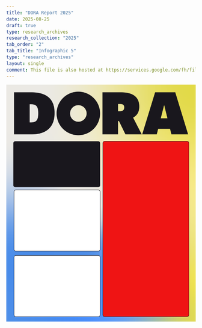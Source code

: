 ```yaml
---
title: "DORA Report 2025"
date: 2025-08-25
draft: true
type: research_archives
research_collection: "2025"
tab_order: "2"
tab_title: "Infographic 5"
type: "research_archives"
layout: single
comment: This file is also hosted at https://services.google.com/fh/files/misc/dora_one_pager_2024.pdf update both together. allisonpark@ can update the PDF at services.google.com using go/gumdrop.
---
```


![infographic-05.png](infographic-05.png)